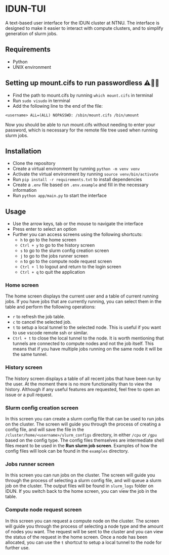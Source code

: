 # IDUN-TUI
A text-based user interface for the IDUN cluster at NTNU. The interface is designed to make it easier to interact with compute clusters, and to simplify generation of slurm jobs.

## Requirements
- Python
- UNIX environment

## Setting up mount.cifs to run passwordless ⚠️😵‍💫
- Find the path to mount.cifs by running `which mount.cifs` in terminal
- Run `sudo visudo` in terminal
- Add the following line to the end of the file:
```
<username> ALL=(ALL) NOPASSWD: /sbin/mount.cifs /bin/umount
```
Now you should be able to run mount.cifs without needing to enter your password, which is necessary for the remote file tree used when running slurm jobs.

## Installation
- Clone the repository
- Create a virtual environment by running `python -m venv venv`
- Activate the virtual environment by running `source venv/bin/activate`
- Run `pip install -r requirements.txt` to install dependencies
- Create a `.env` file based on `.env.example` and fill in the necessary information
- Run `python app/main.py` to start the interface

## Usage
- Use the arrow keys, tab or the mouse to navigate the interface
- Press enter to select an option
- Further you can access screens using the following shortcuts:
  - `h` to go to the home screen
  - `Ctrl + y` to go to the history screen
  - `s` to go to the slurm config creation screen
  - `j` to go to the jobs runner screen
  - `n` to go to the compute node request screen
  - `Ctrl + l` to logout and return to the login screen
  - `Ctrl + q` to quit the application

### Home screen
The home screen displays the current user and a table of current running jobs. If you have jobs that are currently running, you can select them in the table and perform the following operations:
- `r` to refresh the job table.
- `c` to cancel the selected job.
- `t` to setup a local tunnel to the selected node. This is useful if you want to use vscode remote ssh or similar.
- `Ctrl + t` to close the local tunnel to the node.
It is worth mentioning that tunnels are connected to compute nodes and not the job itself. This means that if you have multiple jobs running on the same node it will be the same tunnel.

### History screen
The history screen displays a table of all recent jobs that have been run by the user. At the moment there is no more functionality than to view the history. Although if any useful features are requested, feel free to open an issue or a pull request.

### Slurm config creation screen
In this screen you can create a slurm config file that can be used to run jobs on the cluster. The screen will guide you through the process of creating a config file, and will save the file in the `/cluster/home/<username>/slurm_configs` directory, in either `/cpu` or `/gpu` based on the config type. The config files themselves are intermediate shell files meant to be used in the <b>Run slurm job screen</b>. Examples of how the config files will look can be found in the `examples` directory.

### Jobs runner screen
In this screen you can run jobs on the cluster. The screen will guide you through the process of selecting a slurm config file, and will queue a slurm job on the cluster. The output files will be found in `slurm_logs` folder on IDUN. If you switch back to the home screen, you can view the job in the table.

### Compute node request screen
In this screen you can request a compute node on the cluster. The screen will guide you through the process of selecting a node type and the amount of nodes you want. The request will be sent to the cluster and you can view the status of the request in the home screen. Once a node has been allocated, you can use the `t` shortcut to setup a local tunnel to the node for further use.